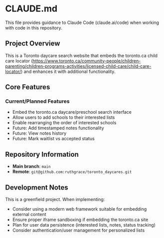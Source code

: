 # CLAUDE.md

This file provides guidance to Claude Code (claude.ai/code) when working with code in this repository.

## Project Overview

This is a Toronto daycare search website that embeds the toronto.ca child care locator (https://www.toronto.ca/community-people/children-parenting/children-programs-activities/licensed-child-care/child-care-locator/) and enhances it with additional functionality.

## Core Features

### Current/Planned Features
- Embed the toronto.ca daycare/preschool search interface
- Allow users to add schools to their interested lists
- Enable rearranging the order of interested schools
- Future: Add timestamped notes functionality
- Future: View notes history
- Future: Mark waitlist vs accepted status

## Repository Information

- **Main branch**: `main`
- **Remote**: `git@github.com:ruthgrace/toronto_daycares.git`

## Development Notes

This is a greenfield project. When implementing:
- Consider using a modern web framework suitable for embedding external content
- Ensure proper iframe sandboxing if embedding the toronto.ca site
- Plan for user data persistence (interested lists, notes, status tracking)
- Consider authentication/user management for personalized lists
